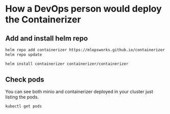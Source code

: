 # How a DevOps person would deploy the Containerizer

## Add and install helm repo

```bash
helm repo add containerizer https://mlopsworks.github.io/containerizer
helm repo update
```

```bash
helm install containerizer containerizer/containerizer
```

## Check pods

You can see both minio and containerizer deployed in your cluster just listing the pods.

```bash
kubectl get pods
```
